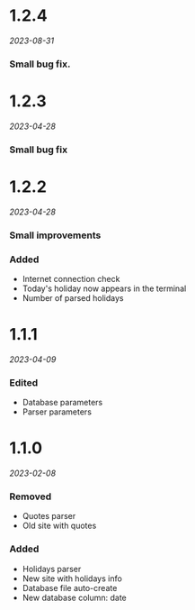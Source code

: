 # 1.2.4
*2023-08-31*

### Small bug fix.


# 1.2.3
*2023-04-28*

### Small bug fix


# 1.2.2
*2023-04-28*

### Small improvements
### Added
- Internet connection check
- Today's holiday now appears in the terminal
- Number of parsed holidays


# 1.1.1
*2023-04-09*

### Edited
- Database parameters
- Parser parameters


# 1.1.0
*2023-02-08*


### Removed 
- Quotes parser
- Old site with quotes

### Added
- Holidays parser
- New site with holidays info
- Database file auto-create
- New database column: date